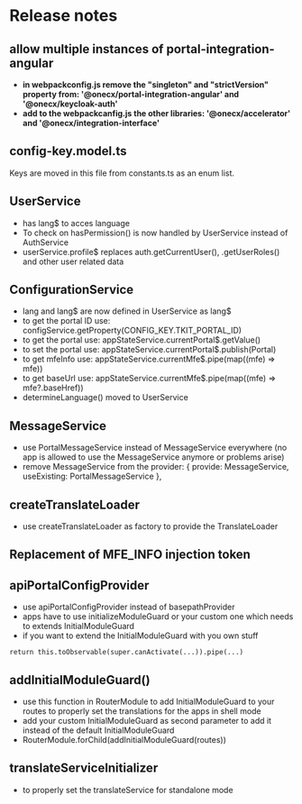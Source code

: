 # Release notes

## allow multiple instances of portal-integration-angular
- **in webpackconfig.js remove the "singleton" and "strictVersion" property from: '@onecx/portal-integration-angular' and '@onecx/keycloak-auth'**
- **add to the webpackcanfig.js the other libraries: '@onecx/accelerator' and '@onecx/integration-interface'**

## config-key.model.ts
Keys are moved in this file from constants.ts as an enum list.

## UserService
- has lang$ to acces language
- To check on hasPermission() is now handled by UserService instead of AuthService
- userService.profile$ replaces auth.getCurrentUser(), .getUserRoles() and other user related data

## ConfigurationService
- lang and lang$ are now defined in UserService as lang$
- to get the portal ID use: configService.getProperty(CONFIG_KEY.TKIT_PORTAL_ID)
- to get the portal use: appStateService.currentPortal$.getValue()
- to set the portal use: appStateService.currentPortal$.publish(Portal)
- to get mfeInfo use: appStateService.currentMfe$.pipe(map((mfe) => mfe))
- to get baseUrl use: appStateService.currentMfe$.pipe(map((mfe) => mfe?.baseHref))
- determineLanguage() moved to UserService

## MessageService
- use PortalMessageService instead of MessageService everywhere (no app is allowed to use the MessageService anymore or problems arise)
- remove MessageService from the provider: { provide: MessageService, useExisting: PortalMessageService },

## createTranslateLoader
- use createTranslateLoader as factory to provide the TranslateLoader

## Replacement of MFE_INFO injection token

## apiPortalConfigProvider
- use apiPortalConfigProvider instead of basepathProvider
- apps have to use initializeModuleGuard or your custom one which needs to extends InitialModuleGuard
- if you want to extend the InitialModuleGuard with you own stuff
```
return this.toObservable(super.canActivate(...)).pipe(...)
```

## addInitialModuleGuard()
- use this function in RouterModule to add InitialModuleGuard to your routes to properly set the translations for the apps in shell mode
- add your custom InitialModuleGuard as second parameter to add it instead of the default InitialModuleGuard
- RouterModule.forChild(addInitialModuleGuard(routes))

## translateServiceInitializer
- to properly set the translateService for standalone mode